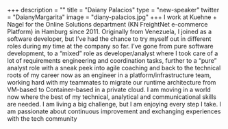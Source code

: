 +++
description = ""
title = "Daiany Palacios"
type = "new-speaker"
twitter = "DaianyMargarita"
image = "diany-palacios.jpg"
+++
I work at Kuehne + Nagel for the Online Solutions department (KN FreightNet e-commerce Platform) in Hamburg since 2011. Originally from Venezuela, I joined as a software developer, but I’ve had the chance to try myself out in different roles during my time at the company so far. I’ve gone from pure software development, to a “mixed” role as developer/analyst where I took care of a lot of requirements engineering and coordination tasks, further to a “pure” analyst role with a sneak peek into agile coaching and back to the technical roots of my career now as an engineer in a platform/infrastructure team, working hard with my teammates to migrate our runtime architecture from VM-based to Container-based in a private cloud. I am moving in a world now where the best of my technical, analytical and communicational skills are needed. I am living a big challenge, but I am enjoying every step I take. I am passionate about continuous improvement and exchanging experiences with the tech community